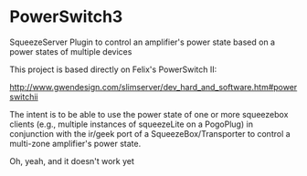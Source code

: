 PowerSwitch3
============

SqueezeServer Plugin to control an amplifier's power state based on a power states of multiple devices

This project is based directly on Felix's PowerSwitch II:

http://www.gwendesign.com/slimserver/dev_hard_and_software.htm#powerswitchii

The intent is to be able to use the power state of one or more squeezebox clients (e.g., multiple instances of squeezeLite on a PogoPlug) in conjunction with the ir/geek port of a SqueezeBox/Transporter to control a multi-zone amplifier's power state.

Oh, yeah, and it doesn't work yet
